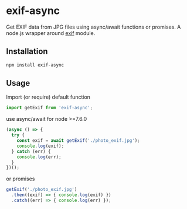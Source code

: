 # exif-async

Get EXIF data from JPG files using async/await functions or promises.
A node.js wrapper around [exif](https://www.npmjs.com/package/exif) module.

## Installation

```bash
npm install exif-async
```

## Usage

Import (or require) default function
```javascript
import getExif from 'exif-async';
```

use async/await for node >=7.6.0
```javascript
(async () => {
  try {
    const exif = await getExif('./photo_exif.jpg');
    console.log(exif);
  } catch (err) {
    console.log(err);
  }
})();
```

or promises
```javascript
getExif('./photo_exif.jpg')
  .then((exif) => { console.log(exif) })
  .catch((err) => { console.log(err) });
```

